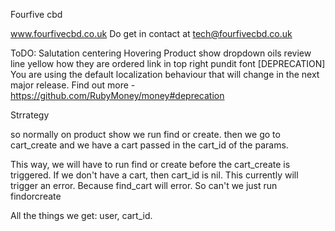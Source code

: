 Fourfive cbd

www.fourfivecbd.co.uk
Do get in contact at tech@fourfivecbd.co.uk

ToDO:
Salutation centering
Hovering
Product show dropdown oils
review line yellow
how they are ordered
link in top right
pundit
font
[DEPRECATION] You are using the default localization behaviour that will change in the next major release. Find out more - https://github.com/RubyMoney/money#deprecation







Strrategy

so normally on product show we run find or create. then we go to cart_create and we have a cart passed in the cart_id of the params.

This way, we will have to run find or create before the cart_create is triggered.
If we don't have a cart, then cart_id is nil. This currently will trigger an error.
Because find_cart will error. So can't we just run findorcreate

All the things we get: user, cart_id.
